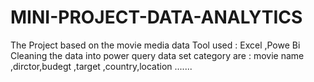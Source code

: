 # MINI-PROJECT-DATA-ANALYTICS
The Project based on the movie media data 
Tool used : Excel ,Powe Bi
Cleaning the data into power query
data set category are : movie name ,dirctor,budegt ,target ,country,location .......
